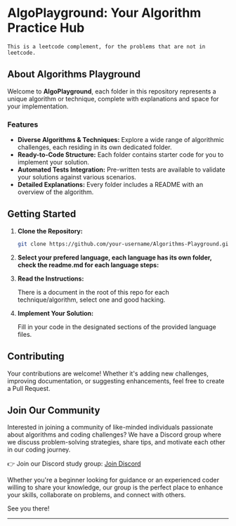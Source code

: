 # AlgoPlayground: Your Algorithm Practice Hub

`This is a leetcode complement, for the problems that are not in leetcode.`

## About Algorithms Playground

Welcome to **AlgoPlayground**, each folder in this repository represents a unique algorithm or technique, complete with explanations and space for your implementation.

### Features

- **Diverse Algorithms & Techniques:** Explore a wide range of algorithmic challenges, each residing in its own dedicated folder.
- **Ready-to-Code Structure:** Each folder contains starter code for you to implement your solution.
- **Automated Tests Integration:** Pre-written tests are available to validate your solutions against various scenarios.
- **Detailed Explanations:** Every folder includes a README with an overview of the algorithm.

## Getting Started

1. **Clone the Repository:**
    ```bash
    git clone https://github.com/your-username/Algorithms-Playground.git
    ```

2. **Select your prefered language, each language has its own folder, check the readme.md for each language steps:**

3. **Read the Instructions:**

    There is a document in the root of this repo for each technique/algorithm, select one and good hacking.

4. **Implement Your Solution:**

    Fill in your code in the designated sections of the provided language files.


## Contributing

Your contributions are welcome! Whether it's adding new challenges, improving documentation, or suggesting enhancements, feel free to create a Pull Request.

## Join Our Community

Interested in joining a community of like-minded individuals passionate about algorithms and coding challenges? We have a Discord group where we discuss problem-solving strategies, share tips, and motivate each other in our coding journey.

👉 Join our Discord study group: [Join Discord](https://discord.gg/rj4jruy7cn)

Whether you're a beginner looking for guidance or an experienced coder willing to share your knowledge, our group is the perfect place to enhance your skills, collaborate on problems, and connect with others.

See you there!

---
